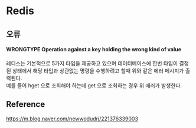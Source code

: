 # Redis

## 오류

#### WRONGTYPE Operation against a key holding the wrong kind of value

레디스는 기본적으로 5가지 타입을 제공하고 있으며 데이터베이스에 한번 타입이 결정된 상태에서 해당 타입과 상관없는 명령을 수행하려고 할때 위와 같은 에러 메시지가 출력된다.   
예를 들어 hget 으로 조회해야 하는데 get 으로 조회하는 경우 위 에러가 발생한다.



## Reference

https://m.blog.naver.com/newwodudrj/221376339003